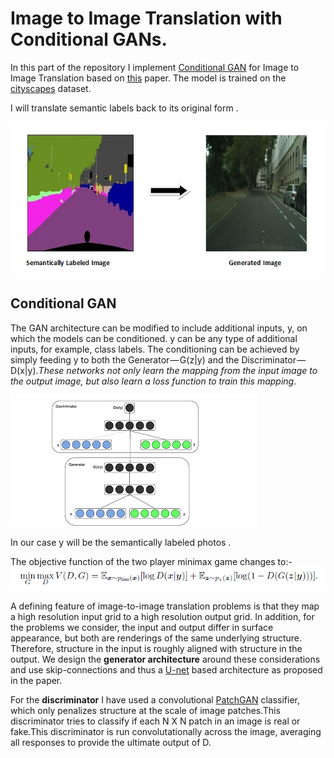 # Image to Image Translation with Conditional GANs.

In this part of the repository I implement [Conditional GAN](https://arxiv.org/pdf/1411.1784.pdf) for Image to Image Translation based on [this](https://arxiv.org/pdf/1611.07004.pdf) paper.
The model is trained on the [cityscapes](https://www.kaggle.com/vikramtiwari/pix2pix-dataset#cityscapes.tar.gz) dataset.

I will translate semantic labels back to its original form .

![](image.png)

## Conditional GAN

The GAN architecture can be modified to include additional inputs, y, on which the models can be conditioned. y can be any type of additional inputs, for example, class labels. The conditioning can be achieved by simply feeding y to both the Generator — G(z|y) and the Discriminator — D(x|y).*These networks not only learn the mapping from the input image to the output image, but also learn a loss function to train this mapping*.

![](arc.png)


In our case y will be the semantically labeled photos .

The objective function of the two player minimax game changes to:-
![](loss.png)

A defining feature of image-to-image translation problems
is that they map a high resolution input grid to a high resolution
output grid. In addition, for the problems we consider,
the input and output differ in surface appearance, but both
are renderings of the same underlying structure. Therefore,
structure in the input is roughly aligned with structure in the
output. We design the **generator architecture** around these
considerations and use skip-connections and thus a [U-net](https://arxiv.org/pdf/1505.04597.pdf) based architecture as proposed in the paper.

For the **discriminator** I have used a
convolutional [PatchGAN](https://www.researchgate.net/figure/Architecture-of-the-PatchGAN-Discriminator-network_fig5_328150573) classifier, which only penalizes
structure at the scale of image patches.This
discriminator tries to classify if each N X N patch in an
image is real or fake.This discriminator is run convolutationally
across the image, averaging all responses to provide
the ultimate output of D.
